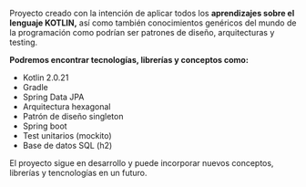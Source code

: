 Proyecto creado con la intención de aplicar todos los **aprendizajes
sobre el lenguaje KOTLIN,** así como también
conocimientos genéricos del mundo de la programación como podrían ser
patrones de diseño, arquitecturas y testing.

**Podremos encontrar tecnologías, librerías y conceptos como:**

- Kotlin 2.0.21
- Gradle
- Spring Data JPA
- Arquitectura hexagonal
- Patrón de diseño singleton
- Spring boot
- Test unitarios (mockito)
- Base de datos SQL (h2)

El proyecto sigue en desarrollo y puede incorporar nuevos conceptos,
librerías y tencnologías en un futuro.
